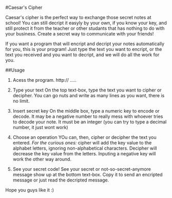 #Caesar's Cipher

Caesar's cipher is the perfect way to exchange those secret notes at school! You can still decript it easyly by your own, if you know your key, and still protect it from the teacher or other studants that has nothing to do with your business.
Create a secret way to communicate with your friends!

If you want a program that will encript and decript your notes automatically for you, this is your program! Just type the text you want to encript, or the text you received and you want to decript, and we will do all the work for you.

##Usage

1. Acess the program.
http:// .....

2. Type your text
On the top text-box, type the text you want to cipher or decipher. You can go nuts and write as many lines as you want, there is no limit.

3. Insert secret key
On the middle box, type a numeric key to encode or decode. It may be a negative number to really mess with whoever tries to decode your note. It must be an integer (you can try to type a decimal number, it just wont work)

4. Choose an operation
YOu can, then, cipher or decipher the text you entered. 
*For the curious ones:* cipher will add the key value to the alphabet letters, ignoring non-alphabetical characters. Decipher will decrease the key value from the letters. Inputing a negative key will work the other way around.

5. See your secret code!
See your secret or not-so-secret-anymore message show up at the bottom text-box. Copy it to send an encripted message or just read the decripted message.

Hope you guys like it :)